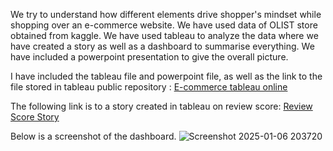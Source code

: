 We try to understand how different elements drive shopper's mindset while shopping over an e-commerce website. We have used data of OLIST store obtained from kaggle.
We have used tableau to analyze the data where we have created a story as well as a dashboard to summarise everything. We have included a powerpoint presentation to give the overall picture.

I have included the tableau file and powerpoint file, as well as the link to the file stored in tableau public repository : [E-commerce tableau online](https://public.tableau.com/views/project_tableau_17301352230320/Dashboard?:language=en-US&:sid=&:redirect=auth&:display_count=n&:origin=viz_share_link)

The following link is to a story created in tableau on review score: [Review Score Story](https://public.tableau.com/views/ReviewScoreStory/reviewscorestory?:language=en-US&:sid=&:redirect=auth&:display_count=n&:origin=viz_share_link)

Below is a screenshot of the dashboard.
![Screenshot 2025-01-06 203720](https://github.com/user-attachments/assets/61aa9de6-7ee7-49fc-a6c1-1f21feac5bbe)
